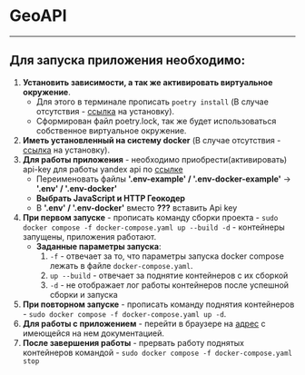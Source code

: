 # GeoAPI
___
## **Для запуска приложения необходимо:**
1. **Установить зависимости, а так же активировать виртуальное окружение**.
    - Для этого в терминале прописать `poetry install` (В случае отсутствия - [ссылка](https://python-poetry.org/docs/#installing-with-the-official-installer) на установку).
    - Сформирован файл poetry.lock, так же будет использоваться собственное виртуальное окружение.
2. **Иметь установленный на систему docker** (В случае отсутствия - [ссылка](https://docs.docker.com/engine/install/) на установку).
3. **Для работы приложения** - необходимо приобрести(активировать) api-key для работы yandex api по [ссылке](https://developer.tech.yandex.ru/services)
   - Переименовать файлы **'.env-example' / '.env-docker-example'** -> **'.env' / '.env-docker'**
   - **Выбрать JavaScript и HTTP Геокодер**
   - В **'.env' / '.env-docker'** вместо **???** вставить Api key
4. **При первом запуске** - прописать команду сборки проекта - `sudo docker compose -f docker-compose.yaml up --build -d` - контейнеры запущены, приложения работают.
    - **Заданные параметры запуска**:
      1) `-f` - отвечает за то, что параметры запуска docker compose лежать в файле `docker-compose.yaml`.
      2) `up --build` - отвечает за поднятие контейнеров с их сборкой
      3) `-d` - не отображает лог работы контейнеров после успешной сборки и запуска
5. **При повторном запуске** - прописать команду поднятия контейнеров - `sudo docker compose -f docker-compose.yaml up -d`.
6. **Для работы с приложением** - перейти в браузере на [адрес](http://0.0.0.0:4000/docs) с имеющейся на нем документацией.
7. **После завершения работы** - прервать работу поднятых контейнеров командой - `sudo docker compose -f docker-compose.yaml stop`
